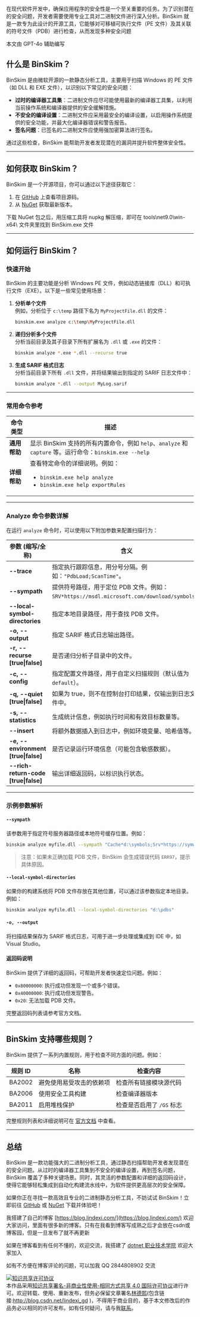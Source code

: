 
在现代软件开发中，确保应用程序的安全性是一个至关重要的任务。为了识别潜在的安全问题，开发者需要使用专业工具对二进制文件进行深入分析。BinSkim 就是一款专为此设计的开源工具，它能够对可移植可执行文件（PE 文件）及其关联的符号文件（PDB）进行检查，从而发现多种安全问题

<!--more-->


<!-- CreateTime:2025/06/18 07:23:18 -->

<!-- 发布 -->
<!-- 博客 -->

本文由 GPT-4o 辅助编写

## 什么是 BinSkim？

BinSkim 是由微软开源的一款静态分析工具，主要用于扫描 Windows 的 PE 文件（如 DLL 和 EXE 文件），以识别以下常见的安全问题：

- **过时的编译器工具集**：二进制文件应尽可能使用最新的编译器工具集，以利用当前操作系统和编译器提供的安全缓解措施。
- **不安全的编译设置**：二进制文件应采用最安全的编译设置，以启用操作系统提供的安全功能，并最大化编译器错误和警告报告。
- **签名问题**：已签名的二进制文件应使用强加密算法进行签名。

通过这些检查，BinSkim 能帮助开发者发现潜在的漏洞并提升软件整体安全性。

---

## 如何获取 BinSkim？

BinSkim 是一个开源项目，你可以通过以下途径获取它：

1. 在 [GitHub](https://github.com/Microsoft/binskim) 上查看项目源码。
2. 从 [NuGet](https://www.nuget.org/packages/Microsoft.CodeAnalysis.BinSkim/) 获取最新版本。

下载 NuGet 包之后，用压缩工具将 nupkg 解压缩，即可在 tools\net9.0\win-x64\ 文件夹里找到 BinSkim.exe 文件

---

## 如何运行 BinSkim？

### 快速开始

BinSkim 的主要功能是分析 Windows PE 文件，例如动态链接库（DLL）和可执行文件（EXE）。以下是一些常见使用场景：

1. **分析单个文件**  
   例如，分析位于 `c:\temp` 路径下名为 `MyProjectFile.dll` 的文件：
   ```bash
   binskim.exe analyze c:\temp\MyProjectFile.dll
   ```

2. **递归分析多个文件**  
   分析当前目录及其子目录下所有扩展名为 `.dll` 或 `.exe` 的文件：
   ```bash
   binskim analyze *.exe *.dll --recurse true
   ```

3. **生成 SARIF 格式日志**  
   分析当前目录下所有 `.dll` 文件，并将结果输出到指定的 SARIF 日志文件中：
   ```bash
   binskim analyze *.dll --output MyLog.sarif
   ```

---

### 常用命令参考

| 命令类型 | 描述 |
| -------- | ---- |
| **通用帮助** | 显示 BinSkim 支持的所有内置命令，例如 `help`、`analyze` 和 `capture` 等。运行命令：`binskim.exe --help` |
| **详细帮助** | 查看特定命令的详细说明。例如：<ul><li>`binskim.exe help analyze`</li><li>`binskim.exe help exportRules`</li></ul> |

---

### Analyze 命令参数详解

在运行 `analyze` 命令时，可以使用以下附加参数来配置扫描行为：

| 参数 (缩写/全称) | 含义 |
| ---------------- | ---- |
| **--trace** | 指定执行跟踪信息，用分号分隔。例如：`"PdbLoad;ScanTime"`。 |
| **--sympath** | 提供符号路径，用于定位 PDB 文件。例如：`SRV*https://msdl.microsoft.com/download/symbols`。|
| **--local-symbol-directories** | 指定本地目录路径，用于查找 PDB 文件。|
| **-o, --output** | 指定 SARIF 格式日志输出路径。|
| **-r, --recurse [true\|false]** | 是否递归分析子目录中的文件。|
| **-c, --config** | 指定配置文件路径，用于自定义扫描规则（默认值为 `default`）。|
| **-q, --quiet [true\|false]** | 如果为 true，则不在控制台打印结果，仅输出到日志文件中。|
| **-s, --statistics** | 生成统计信息，例如执行时间和有效目标数量等。|
| **--insert** | 将额外数据插入到日志中，例如环境变量、哈希值等。|
| **-e, --environment [true\|false]** | 是否记录运行环境信息（可能包含敏感数据）。|
| **--rich-return-code [true\|false]** | 输出详细返回码，以标识执行状态。|

---

### 示例参数解析

#### `--sympath`
该参数用于指定符号服务器路径或本地符号缓存位置。例如：
```bash
binskim analyze myfile.dll --sympath "Cache*d:\symbols;Srv*https://symweb"
```
> 注意：如果未正确加载 PDB 文件，BinSkim 会生成错误代码 `ERR97`，提示具体原因。

#### `--local-symbol-directories`
如果你的构建系统将 PDB 文件存放在其他位置，可以通过该参数指定本地目录。例如：
```bash
binskim analyze myfile.dll --local-symbol-directories "d:\pdbs"
```

#### `-o, --output`
将扫描结果保存为 SARIF 格式日志，可用于进一步处理或集成到 IDE 中，如 Visual Studio。

#### 返回码说明
BinSkim 提供了详细的返回码，可帮助开发者快速定位问题。例如：
- `0x80000000`: 执行成功但发现一个或多个错误。
- `0x40000000`: 执行成功但发现警告。
- `0x20`: 无法加载 PDB 文件。

完整返回码列表请参考官方文档。

---

## BinSkim 支持哪些规则？

BinSkim 提供了一系列内置规则，用于检查不同方面的问题。例如：

| 规则 ID | 名称 | 检查内容 |
| ------- | ---- | -------- |
| BA2002  | 避免使用易受攻击的依赖项 | 检查所有链接模块源代码 |
| BA2006  | 使用安全工具构建       | 检查编译器版本           |
| BA2011  | 启用堆栈保护           | 检查是否启用了 `/GS` 标志 |

完整规则列表和详细说明可在 [官方文档](https://github.com/microsoft/binskim/blob/master/docs/RulesAndErrorsTroubleshootingGuide.md) 中查看。

---

## 总结

BinSkim 是一款功能强大的二进制分析工具，通过静态扫描帮助开发者发现潜在的安全问题。从过时的编译器工具集到不安全的编译设置，再到签名问题，BinSkim 覆盖了多种关键场景。同时，其灵活的参数配置和详细的返回码设计，使得它能够轻松集成到自动化构建流水线中，为软件提供更高层次的安全保障。

如果你正在寻找一款高效且专业的二进制静态分析工具，不妨试试 BinSkim！立即前往 [GitHub](https://github.com/Microsoft/binskim) 或 [NuGet](https://www.nuget.org/packages/Microsoft.CodeAnalysis.BinSkim/) 下载并体验吧！


我搭建了自己的博客 [https://blog.lindexi.com/](https://blog.lindexi.com/) 欢迎大家访问，里面有很多新的博客。只有在我看到博客写成熟之后才会放在csdn或博客园，但是一旦发布了就不再更新

如果在博客看到有任何不懂的，欢迎交流，我搭建了 [dotnet 职业技术学院](https://t.me/dotnet_campus) 欢迎大家加入

如有不方便在博客评论的问题，可以加我 QQ 2844808902 交流

<a rel="license" href="http://creativecommons.org/licenses/by-nc-sa/4.0/"><img alt="知识共享许可协议" style="border-width:0" src="https://licensebuttons.net/l/by-nc-sa/4.0/88x31.png" /></a><br />本作品采用<a rel="license" href="http://creativecommons.org/licenses/by-nc-sa/4.0/">知识共享署名-非商业性使用-相同方式共享 4.0 国际许可协议</a>进行许可。欢迎转载、使用、重新发布，但务必保留文章署名[林德熙](http://blog.csdn.net/lindexi_gd)(包含链接:http://blog.csdn.net/lindexi_gd )，不得用于商业目的，基于本文修改后的作品务必以相同的许可发布。如有任何疑问，请与我[联系](mailto:lindexi_gd@163.com)。